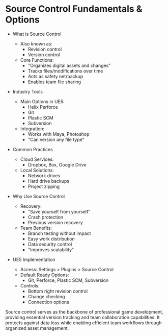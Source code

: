# Source Control Fundamentals & Options

* What is Source Control
   * Also known as:
       - Revision control
       - Version control
   * Core Functions:
       - "Organizes digital assets and changes"
       - Tracks files/modifications over time
       - Acts as safety net/backup
       - Enables team file sharing

* Industry Tools
   * Main Options in UE5:
       - Helix Perforce
       - Git
       - Plastic SCM
       - Subversion
   * Integration:
       - Works with Maya, Photoshop
       - "Can version any file type"

* Common Practices
   * Cloud Services:
       - Dropbox, Box, Google Drive
   * Local Solutions:
       - Network drives
       - Hard drive backups
       - Project zipping

* Why Use Source Control
   * Recovery:
       - "Save yourself from yourself"
       - Crash protection
       - Previous version recovery
   * Team Benefits:
       - Branch testing without impact
       - Easy work distribution
       - Data security control
       - "Improves scalability"

* UE5 Implementation
   * Access: Settings > Plugins > Source Control
   * Default Ready Options:
       - Git, Perforce, Plastic SCM, Subversion
   * Controls:
       - Bottom right revision control
       - Change checking
       - Connection options

Source control serves as the backbone of professional game development, providing essential version tracking and team collaboration capabilities. It protects against data loss while enabling efficient team workflows through organized asset management.